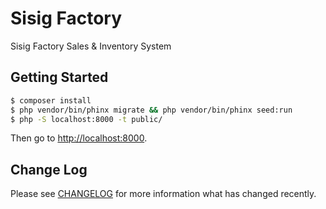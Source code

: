 # Sisig Factory

Sisig Factory Sales & Inventory System

## Getting Started

``` bash
$ composer install
$ php vendor/bin/phinx migrate && php vendor/bin/phinx seed:run
$ php -S localhost:8000 -t public/
```

Then go to [http://localhost:8000](http://localhost:8000).

## Change Log

Please see [CHANGELOG](CHANGELOG.md) for more information what has changed recently.

